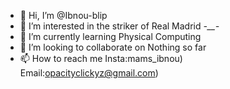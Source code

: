 - 👋 Hi, I’m @Ibnou-blip
- 👀 I’m interested in the striker of Real Madrid _-__-_
- 🌱 I’m currently learning Physical Computing
- 💞️ I’m looking to collaborate on Nothing so far
- 📫 How to reach me Insta:mams_ibnou) Email:opacityclickyz@gmail.com)

<!---
Ibnou-blip/Ibnou-blip is a ✨ special ✨ repository because its `README.md` (this file) appears on your GitHub profile.
You can click the Preview link to take a look at your changes.
--->

